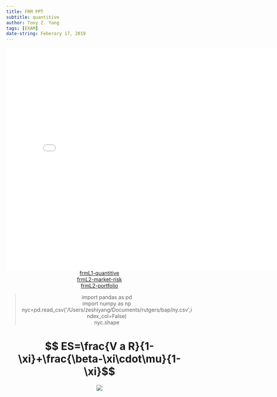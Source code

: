 ```yaml
---
title: FRM PPT
subtitle: quantitive
author: Tony Z. Yang
tags: [EXAM]
date-string: Feberary 17, 2019
---
```

<script type="text/javascript" src="http://cdn.mathjax.org/mathjax/latest/MathJax.js?config=default"></script>
<center>
   <embed src="/images/frmL1-quantitive.pdf" width="800" height="600">
</embed>
</br>
<a href="/images/frmL1-quantitive.pdf">frmL1-quantitive</a><br>
<a href="/images/1-market-risk.pdf">frmL2-market-risk</a><br>
<a href="/images/2-portfolio.pdf">frmL2-portfolio</a>
<blockquote>
  <p>
import pandas as pd <br/>
import numpy as np <br/>
nyc=pd.read_csv('/Users/zeshiyang/Documents/rutgers/bap/ny.csv',index_col=False)<br/>
nyc.shape</p>
</blockquote>


# $$ ES=\frac{V a R}{1-\xi}+\frac{\beta-\xi\cdot\mu}{1-\xi}$$

![](http://latex.codecogs.com/gif.latex?ES=\frac{VaR}{1-\xi}+\frac{\beta-\xi\cdot\mu}{1-\xi})

